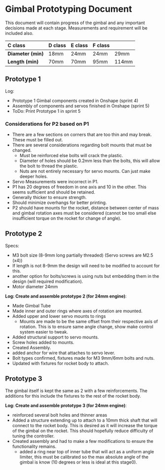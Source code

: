 # Gimbal Prototyping Document

This document will contain progress of the gimbal and any important
decisions made at each stage. Measurements and requirement will be
included also.

| C class            | D class | E class | F class |       |
|:-------------------|:--------|:--------|:--------|:------|
| **Diameter (min)** | 18mm    | 24mm    | 24mm    | 29mm  |
| **Length (min)**   | 70mm    | 70mm    | 95mm    | 114mm |

## Prototype 1

Log:
- Prototype 1 Gimbal components created in Onshape (sprint 4)
- Assembly of components and servos finished in Onshape (sprint 5)
- ToDo: Print Prototype 1 in sprint 5

### Considerations for P2 based on P1

- There are a few sections on corners that are too thin and may break.
  These must be filled out.
- There are several considerations regarding bolt mounts that must be
  changed.
  - Must be reinforced else bolts will crack the plastic.
  - Diameter of holes should be 0.2mm less than the bolts, this will
    allow the bolt to thread the plastic.
  - Nuts are not entirely necessary for servo mounts. Can just make
    deeper holes.
- Servo Measurements were incorrect in P1.
- P1 has 20 degrees of freedom in one axis and 10 in the other. This
  seems sufficient and should be retained.
- Generally thicker to ensure strength.
- Should minimize overhangs for better printing.
- P2 should have mounts for the rocket, distance between center of mass
  and gimbal rotation axes must be considered (cannot be too small else
  insufficient torque on the rocket for change of angle).


## Prototype 2

Specs:

- M3 bolt size (8-9mm long partially threaded) (Servo screws are M2.5
  (x4))
- If length is not 8-9mm the design will need to be modified to account
  for this.
- another option for bolts/screws is using nuts but embedding them in
  the design (will required modification).
- Motor diameter 24mm

**Log: Create and assemble prototype 2 (for 24mm engine)**:

- Made Gimbal Tube
- Made inner and outer rings where axes of rotation are mounted.
- Added upper and lower servo mounts to rings
  - Mounts are made to be the same offset from their respective axis of
    rotation. This is to ensure same angle change, show make control
    system easier to tweak.
- Added structural support to servo mounts.
- Screw holes added to mounts.
- Created Assembly.
- added anchor for wire that attaches to servo lever.
- Bolt types confirmed, fixtures made for M3 9mm/6mm bolts and nuts.
- Updated with fixtures for rocket body to attach.

## Prototype 3

The gimbal itself is kept the same as 2 with a few reinforcements. The additions for this include the fixtures to the rest of the rocket body.

**Log: Create and assemble prototype 3 (for 24mm engine)**:

- reinforced several bolt holes and thinner areas
- Added a structure extending up to attach to a 10mm thick shaft that will connect to the rocket body. This is desired as it will increase the torque of the gimbal on the rocket. This should hopefully reduce difficulty of tuning the controller.
- Created assembly and had to make a few modifications to ensure the functionality remains.
  - added a ring near top of inner tube that will act as a uniform angle limiter, this must be calibrated so the max absolute angle of the gimbal is know (10 degrees or less is ideal at this stage0).
